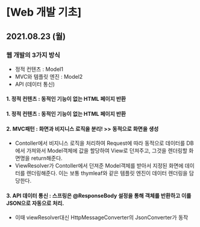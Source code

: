 # [Web 개발 기초]  
## 2021.08.23 (월)

### 웹 개발의 3가지 방식
- 정적 컨텐츠 : Model1
- MVC와 템플릿 엔진 : Model2
- API (데이터 통신)

#### 1. 정적 컨텐츠 : 동적인 기능이 없는 HTML 페이지 반환
#### 1. 정적 컨텐츠 : 동적인 기능이 없는 HTML 페이지 반환

#### 2. MVC패턴 : 화면과 비지니스 로직을 분리! >> 동적으로 화면을 생성
- Contoller에서 비지니스 로직을 처리하여 Request에 따라 동적으로 데이터를 DB에서 가져와서 Model객체에 값을 할당하여 View로 던져주고, 그것을 렌더링할 화면명을 return해준다.
- ViewResolver가 Contoller에서 던져준 Model객체를 받아서 지정된 화면에 데이터를 렌더링해준다. 이는 보통 thymleaf와 같은 템플릿 엔진이 데이터 렌더링을 담당한다.

#### 3. API 데이터 통신 : 스프링은 @ResponseBody 설정을 통해 객체를 반환하고 이를 JSON으로 자동으로 처리.
- 이때 viewResolver대신 HttpMessageConverter의 JsonConverter가 동작